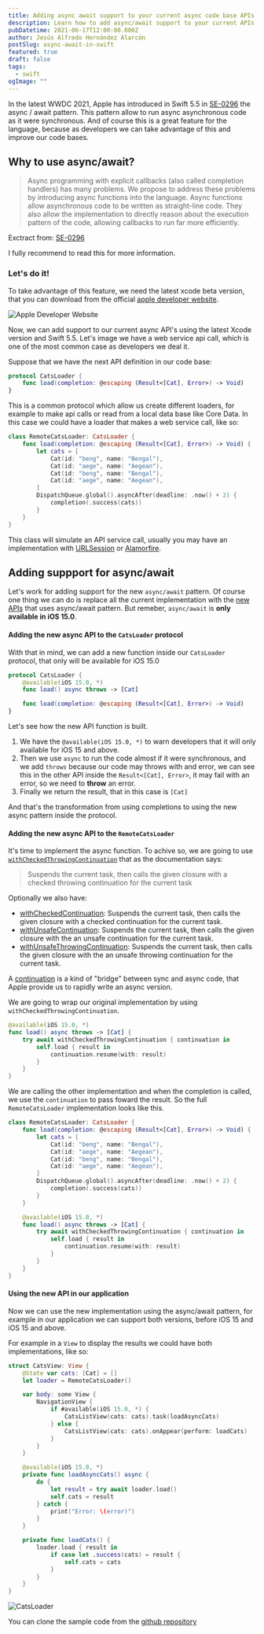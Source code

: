 ```yaml
---
title: Adding async await support to your current async code base APIs
description: Learn how to add async/await support to your current APIs
pubDatetime: 2021-06-17T12:00:00.000Z
author: Jesús Alfredo Hernández Alarcón
postSlug: async-await-in-swift
featured: true
draft: false
tags:
  - swift
ogImage: ""
---
```


In the latest WWDC 2021, Apple has introduced in Swift 5.5 in [SE-0296](https://github.com/apple/swift-evolution/blob/main/proposals/0296-async-await.md) the async / await pattern. This pattern allow to run async asynchronous code as it were synchronous. And of course this is a great feature for the language, because as developers we can take advantage of this and improve our code bases.

## Why to use async/await?

> Async programming with explicit callbacks (also called completion handlers) has many problems. We propose to address these problems by introducing async functions into the language. Async functions allow asynchronous code to be written as straight-line code. They also allow the implementation to directly reason about the execution pattern of the code, allowing callbacks to run far more efficiently.

Exctract from: [SE-0296](https://github.com/apple/swift-evolution/blob/main/proposals/0296-async-await.md)

I fully recommend to read this for more information.

### Let's do it!

To take advantage of this feature, we need the latest xcode beta version, that you can download from the official [apple developer website](https://developer.apple.com/download/).

![Apple Developer Website](/assets/posts/async-await/async-0.png)

Now, we can add support to our current async API's using the latest Xcode version and Swift 5.5. Let's image we have a web service api call, which is one of the most common case as developers we deal it.

Suppose that we have the next API definition in our code base:

```swift
protocol CatsLoader {
    func load(completion: @escaping (Result<[Cat], Error>) -> Void)
}
```

This is a common protocol which allow us create different loaders, for example to make api calls or read from a local data base like Core Data. In this case we could have a loader that makes a web service call, like so:

```swift
class RemoteCatsLoader: CatsLoader {
    func load(completion: @escaping (Result<[Cat], Error>) -> Void) {
        let cats = [
            Cat(id: "beng", name: "Bengal"),
            Cat(id: "aege", name: "Aegean"),
            Cat(id: "beng", name: "Bengal"),
            Cat(id: "aege", name: "Aegean"),
        ]
        DispatchQueue.global().asyncAfter(deadline: .now() + 2) {
            completion(.success(cats))
        }
    }
}
```

This class will simulate an API service call, usually you may have an implementation with [URLSession](https://developer.apple.com/documentation/foundation/urlsession) or [Alamorfire](https://github.com/Alamofire/Alamofire).

## Adding suppport for async/await

Let's work for adding support for the new `async/await` pattern. Of course one thing we can do is replace all the current implementation with the [new APIs](https://developer.apple.com/documentation/foundation/urlsession/3767353-data) that uses async/await pattern. But remeber, `async/await` is **only available in iOS 15.0**.

#### Adding the new async API to the `CatsLoader` protocol

With that in mind, we can add a new function inside our `CatsLoader` protocol, that only will be available for iOS 15.0

```swift
protocol CatsLoader {
    @available(iOS 15.0, *)
    func load() async throws -> [Cat]

    func load(completion: @escaping (Result<[Cat], Error>) -> Void)
}
```

Let's see how the new API function is built.

1. We have the `@available(iOS 15.0, *)` to warn developers that it will only available for iOS 15 and above.
2. Then we use `async` to run the code almost if it were synchronous, and we add `throws` because our code may throws with and error, we can see this in the other API inside the `Result<[Cat], Error>`, it may fail with an error, so we need to **throw** an error.
3. Finally we return the result, that in this case is `[Cat]`

And that's the transformation from using completions to using the new async pattern inside the protocol.

#### Adding the new async API to the `RemoteCatsLoader`

It's time to implement the async function. To achive so, we are going to use [`withCheckedThrowingContinuation`](https://developer.apple.com/documentation/swift/3814989-withcheckedthrowingcontinuation) that as the documentation says:

> Suspends the current task, then calls the given closure with a checked throwing continuation for the current task

Optionally we also have:

- [withCheckedContinuation](https://developer.apple.com/documentation/swift/3814988-withcheckedcontinuation): Suspends the current task, then calls the given closure with a checked continuation for the current task.
- [withUnsafeContinuation](https://developer.apple.com/documentation/swift/3815002-withunsafecontinuation): Suspends the current task, then calls the given closure with the an unsafe continuation for the current task.
- [withUnsafeThrowingContinuation](https://developer.apple.com/documentation/swift/3815004-withunsafethrowingcontinuation): Suspends the current task, then calls the given closure with the an unsafe throwing continuation for the current task.

A [continuation](https://github.com/apple/swift-evolution/blob/main/proposals/0300-continuation.md) is a kind of "bridge" between sync and async code, that Apple provide us to rapidly write an async version.

We are going to wrap our original implementation by using `withCheckedThrowingContinuation`.

```swift
@available(iOS 15.0, *)
func load() async throws -> [Cat] {
    try await withCheckedThrowingContinuation { continuation in
        self.load { result in
            continuation.resume(with: result)
        }
    }
}
```

We are calling the other implementation and when the completion is called, we use the `continuation` to pass foward the result. So the full `RemoteCatsLoader` implementation looks like this.

```swift
class RemoteCatsLoader: CatsLoader {
    func load(completion: @escaping (Result<[Cat], Error>) -> Void) {
        let cats = [
            Cat(id: "beng", name: "Bengal"),
            Cat(id: "aege", name: "Aegean"),
            Cat(id: "beng", name: "Bengal"),
            Cat(id: "aege", name: "Aegean"),
        ]
        DispatchQueue.global().asyncAfter(deadline: .now() + 2) {
            completion(.success(cats))
        }
    }

    @available(iOS 15.0, *)
    func load() async throws -> [Cat] {
        try await withCheckedThrowingContinuation { continuation in
            self.load { result in
                continuation.resume(with: result)
            }
        }
    }
}

```

#### Using the new API in our application

Now we can use the new implementation using the async/await pattern, for example in our application we can support both versions, before iOS 15 and iOS 15 and above.

For example in a `View` to display the results we could have both implementations, like so:

```swift
struct CatsView: View {
    @State var cats: [Cat] = []
    let loader = RemoteCatsLoader()

    var body: some View {
        NavigationView {
            if #available(iOS 15.0, *) {
                CatsListView(cats: cats).task(loadAsyncCats)
            } else {
                CatsListView(cats: cats).onAppear(perform: loadCats)
            }
        }
    }

    @available(iOS 15.0, *)
    private func loadAsyncCats() async {
        do {
            let result = try await loader.load()
            self.cats = result
        } catch {
            print("Error: \(error)")
        }
    }

    private func loadCats() {
        loader.load { result in
            if case let .success(cats) = result {
                self.cats = cats
            }
        }
    }
}
```

![CatsLoader](/assets/posts/async-await/async-7.png)

You can clone the sample code from the [github repository](https://github.com/AlfredoHernandez/async-await-support)

